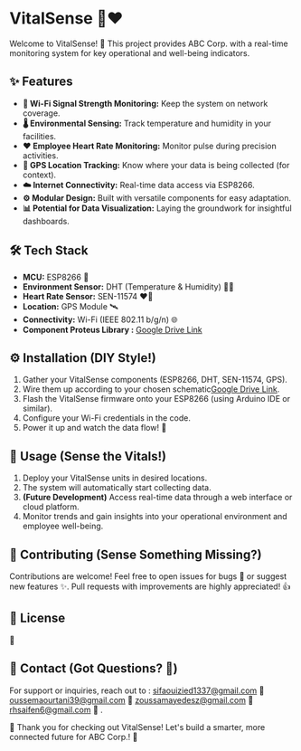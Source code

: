 #  VitalSense 📡❤️

Welcome to VitalSense! 👋 This project provides ABC Corp. with a real-time monitoring system for key operational and well-being indicators.

## ✨ Features

* **📶 Wi-Fi Signal Strength Monitoring:** Keep the system on network coverage.
* **🌡️ Environmental Sensing:** Track temperature and humidity in your facilities.
* **❤️ Employee Heart Rate Monitoring:** Monitor pulse during precision activities.
* **📍 GPS Location Tracking:** Know where your data is being collected (for context).
* **☁️ Internet Connectivity:** Real-time data access via ESP8266.
* **⚙️ Modular Design:** Built with versatile components for easy adaptation.
* **📊 Potential for Data Visualization:** Laying the groundwork for insightful dashboards.

## 🛠️ Tech Stack

* **MCU:** ESP8266 🚀
* **Environment Sensor:** DHT (Temperature & Humidity) 🍃💧
* **Heart Rate Sensor:** SEN-11574 ❤️‍🔥
* **Location:** GPS Module 🛰️
* **Connectivity:** Wi-Fi (IEEE 802.11 b/g/n) 🌐
* **Component Proteus Library :** [Google Drive Link](https://drive.google.com/drive/folders/1hnQ1a1w-R8l3r-onxepq0t1C4gJfruau?usp=sharing)
  
## ⚙️ Installation (DIY Style!)

1.  Gather your VitalSense components (ESP8266, DHT, SEN-11574, GPS).
2.  Wire them up according to your chosen schematic[Google Drive Link](https://drive.google.com/drive/folders/1-pYI3xb8-TYscLr7xFwfKuauK8BmrmIV?usp=sharing).
3.  Flash the VitalSense firmware onto your ESP8266 (using Arduino IDE or similar).
4.  Configure your Wi-Fi credentials in the code.
5.  Power it up and watch the data flow! 🌊

## 📌 Usage (Sense the Vitals!)

1.  Deploy your VitalSense units in desired locations.
2.  The system will automatically start collecting data.
3.  **(Future Development)** Access real-time data through a web interface or cloud platform.
4.  Monitor trends and gain insights into your operational environment and employee well-being.

## 🤝 Contributing (Sense Something Missing?)

Contributions are welcome! Feel free to open issues for bugs 🐛 or suggest new features ✨. Pull requests with improvements are highly appreciated! 👍

## 📄 License

 📝

## 📧 Contact (Got Questions? 🤔)

For support or inquiries, reach out to :
[sifaouizied1337@gmail.com](mailto:sifaouizied1337@gmail.com)    📧
[oussemaourtani39@gmail.com](mailto:oussemaourtani39@gmail.com)   📧
[zoussamayedesz@gmail.com](mailto:zoussamayedesz@gmail.com)    📧
[rhsaifen6@gmail.com](mailto:rhsaifen6@gmail.com)     📧
.

💖 Thank you for checking out VitalSense! Let's build a smarter, more connected future for ABC Corp.! 🚀
